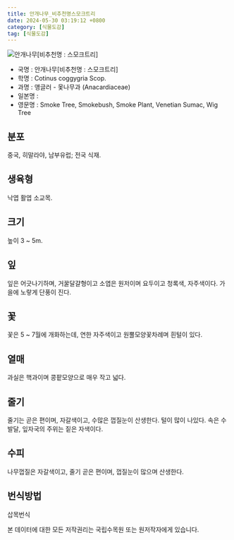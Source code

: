 ```yaml
---
title: 안개나무_비추천명스모크트리
date: 2024-05-30 03:19:12 +0800
category: [식물도감]
tag: [식물도감]
---
```




![안개나무[비추천명 : 스모크트리]](/fileUpload/plants/basic/Anacardiaceae/Cotinus/17041/17041_4_th2.JPG)
- 국명 : 안개나무[비추천명 : 스모크트리]
- 학명 : Cotinus coggygria Scop.
- 과명 : 앵글러 - 옻나무과 (Anacardiaceae)
- 일본명 : 
- 영문명 : Smoke Tree, Smokebush, Smoke Plant, Venetian Sumac, Wig Tree


## 분포
중국, 히말라야, 남부유럽; 전국 식재.
## 생육형
낙엽 활엽 소교목. 
## 크기
높이 3 ~ 5m.
## 잎
잎은 어긋나기하며, 거꿀달걀형이고 소엽은 원저이며 요두이고 청록색, 자주색이다.  가을에 노랗게 단풍이 진다.
## 꽃
꽃은 5 ~ 7월에 개화하는데, 연한 자주색이고 원뿔모양꽃차례며 흰털이 있다.
## 열매
과실은 핵과이며 콩팥모양으로 매우 작고 넓다.
## 줄기
줄기는 곧은 편이며, 자갈색이고, 수많은 껍질눈이 산생한다. 털이 많이 나있다. 속은 수발달, 잎자국의 주위는 짙은 자색이다.
## 수피
나무껍질은 자갈색이고, 줄기 곧은 편이며, 껍질눈이 많으며 산생한다.
## 번식방법
삽목번식






본 데이터에 대한 모든 저작권리는 국립수목원 또는 원저작자에게 있습니다.
